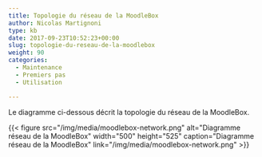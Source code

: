 ```yaml
---
title: Topologie du réseau de la MoodleBox
author: Nicolas Martignoni
type: kb
date: 2017-09-23T10:52:23+00:00
slug: topologie-du-reseau-de-la-moodlebox
weight: 90
categories:
  - Maintenance
  - Premiers pas
  - Utilisation

---
```

Le diagramme ci-dessous décrit la topologie du réseau de la MoodleBox.

{{< figure src="/img/media/moodlebox-network.png" alt="Diagramme réseau de la MoodleBox" width="500" height="525" caption="Diagramme réseau de la MoodleBox" link="/img/media/moodlebox-network.png" >}}
